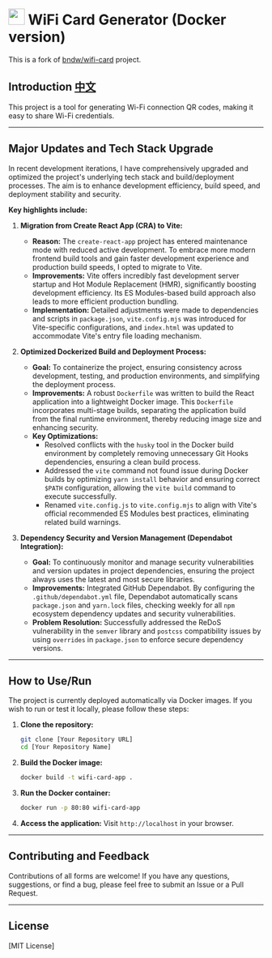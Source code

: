 # <img width="32px" src="./public/images/wifi.png"> WiFi Card Generator (Docker version)


This is a fork of [bndw/wifi-card](https://github.com/bndw/wifi-card) project.


## Introduction [中文](https://github.com/Jackie264/wificard-docker/blob/master/README_CN.md)
This project is a tool for generating Wi-Fi connection QR codes, making it easy to share Wi-Fi credentials.

---

## **Major Updates and Tech Stack Upgrade**

In recent development iterations, I have comprehensively upgraded and optimized the project's underlying tech stack and build/deployment processes. The aim is to enhance development efficiency, build speed, and deployment stability and security.

**Key highlights include:**

1.  **Migration from Create React App (CRA) to Vite:**
    * **Reason:** The `create-react-app` project has entered maintenance mode with reduced active development. To embrace more modern frontend build tools and gain faster development experience and production build speeds, I opted to migrate to Vite.
    * **Improvements:** Vite offers incredibly fast development server startup and Hot Module Replacement (HMR), significantly boosting development efficiency. Its ES Modules-based build approach also leads to more efficient production bundling.
    * **Implementation:** Detailed adjustments were made to dependencies and scripts in `package.json`, `vite.config.mjs` was introduced for Vite-specific configurations, and `index.html` was updated to accommodate Vite's entry file loading mechanism.

2.  **Optimized Dockerized Build and Deployment Process:**
    * **Goal:** To containerize the project, ensuring consistency across development, testing, and production environments, and simplifying the deployment process.
    * **Improvements:** A robust `Dockerfile` was written to build the React application into a lightweight Docker image. This `Dockerfile` incorporates multi-stage builds, separating the application build from the final runtime environment, thereby reducing image size and enhancing security.
    * **Key Optimizations:**
        * Resolved conflicts with the `husky` tool in the Docker build environment by completely removing unnecessary Git Hooks dependencies, ensuring a clean build process.
        * Addressed the `vite` command not found issue during Docker builds by optimizing `yarn install` behavior and ensuring correct `$PATH` configuration, allowing the `vite build` command to execute successfully.
        * Renamed `vite.config.js` to `vite.config.mjs` to align with Vite's official recommended ES Modules best practices, eliminating related build warnings.

3.  **Dependency Security and Version Management (Dependabot Integration):**
    * **Goal:** To continuously monitor and manage security vulnerabilities and version updates in project dependencies, ensuring the project always uses the latest and most secure libraries.
    * **Improvements:** Integrated GitHub Dependabot. By configuring the `.github/dependabot.yml` file, Dependabot automatically scans `package.json` and `yarn.lock` files, checking weekly for all `npm` ecosystem dependency updates and security vulnerabilities.
    * **Problem Resolution:** Successfully addressed the ReDoS vulnerability in the `semver` library and `postcss` compatibility issues by using `overrides` in `package.json` to enforce secure dependency versions.

---

## **How to Use/Run**

The project is currently deployed automatically via Docker images. If you wish to run or test it locally, please follow these steps:

1.  **Clone the repository:**
    ```bash
    git clone [Your Repository URL]
    cd [Your Repository Name]
    ```
2.  **Build the Docker image:**
    ```bash
    docker build -t wifi-card-app .
    ```
3.  **Run the Docker container:**
    ```bash
    docker run -p 80:80 wifi-card-app
    ```
4.  **Access the application:** Visit `http://localhost` in your browser.

---

## **Contributing and Feedback**

Contributions of all forms are welcome! If you have any questions, suggestions, or find a bug, please feel free to submit an Issue or a Pull Request.

---

## **License**

[MIT License]
